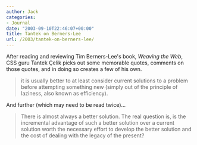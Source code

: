 ```yaml
---
author: Jack
categories:
- Journal
date: "2003-09-10T22:46:07+00:00"
title: Tantek on Berners-Lee
url: /2003/tantek-on-berners-lee/
---
```


After reading and reviewing Tim Berners-Lee's book, _Weaving the Web_, CSS guru Tantek &Ccedil;elik picks out some memorable quotes, comments on those quotes, and in doing so creates a few of his own.
  


<blockquote cite="">
  <p>
    it is usually better to at least consider current solutions to a problem before attempting something new (simply out of the principle of laziness, also known as efficiency).
  </p>
</blockquote>

And further (which may need to be read twice)&#8230;
  


> There is almost always a better solution. The real question is, is the incremental advantage of such a better solution over a current solution worth the necessary effort to develop the better solution and the cost of dealing with the legacy of the present?